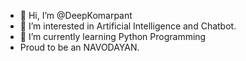 - 👋 Hi, I’m @DeepKomarpant
- 👀 I’m interested in Artificial Intelligence and Chatbot.
- 🌱 I’m currently learning Python Programming
-  Proud to be an NAVODAYAN.

